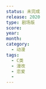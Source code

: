 ```yaml
---
status: 未完成
release: 2020
type: 剧场版
score:
year:
month:
category:
  - 动漫
tags:
  - C类
  - 漫改
  - 恋爱
  - 
---
```

